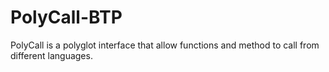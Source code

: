 # PolyCall-BTP
PolyCall is a polyglot interface that allow functions and method to call from different languages.
